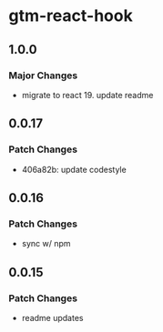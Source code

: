 # gtm-react-hook

## 1.0.0

### Major Changes

- migrate to react 19. update readme

## 0.0.17

### Patch Changes

- 406a82b: update codestyle

## 0.0.16

### Patch Changes

- sync w/ npm

## 0.0.15

### Patch Changes

- readme updates

